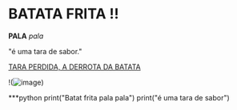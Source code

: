 # BATATA FRITA !!
**PALA** *pala*

"é uma tara de sabor."

[TARA PERDIDA, A DERROTA DA BATATA](https://www.bing.com/ck/a?!&&p=3167cb9d6f19c8d8JmltdHM9MTY5ODk2OTYwMCZpZ3VpZD0xMDNjNzgyZC1hZmQ4LTYxODAtMTE5NC02YjkzYWU1ZTYwZGImaW5zaWQ9NTIxMQ&ptn=3&hsh=3&fclid=103c782d-afd8-6180-1194-6b93ae5e60db&psq=VATATA+PALHA&u=a1aHR0cHM6Ly9wdC53aWtpcGVkaWEub3JnL3dpa2kvQmF0YXRhX3BhbGhh&ntb=1)

!(![image](https://github.com/LauraKayamori/aula_03_11/assets/148537115/a53cf320-36b8-4a45-a990-a19ee1951bb7))

***python
print("Batat frita pala pala")
print("é uma tara de sabor")

